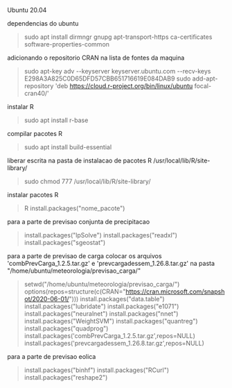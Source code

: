 Ubuntu 20.04

dependencias do ubuntu
>sudo apt install dirmngr gnupg apt-transport-https ca-certificates software-properties-common

adicionando o repositorio CRAN na lista de fontes da maquina
>sudo apt-key adv --keyserver keyserver.ubuntu.com --recv-keys E298A3A825C0D65DFD57CBB651716619E084DAB9
>sudo add-apt-repository 'deb https://cloud.r-project.org/bin/linux/ubuntu focal-cran40/'

instalar R
>sudo apt install r-base

compilar pacotes R
>sudo apt install build-essential

liberar escrita na pasta de instalacao de pacotes R /usr/local/lib/R/site-library/
>sudo chmod 777 /usr/local/lib/R/site-library/

instalar pacotes R
>R
>install.packages("nome_pacote")

para a parte de previsao conjunta de precipitacao
>install.packages("lpSolve")
>install.packages("readxl")
>install.packages("sgeostat")

para a parte de previsao de carga
colocar os arquivos 'combPrevCarga_1.2.5.tar.gz' e 'prevcargadessem_1.26.8.tar.gz' na pasta "/home/ubuntu/meteorologia/previsao_carga/"
>setwd("/home/ubuntu/meteorologia/previsao_carga/")
>options(repos=structure(c(CRAN="https://cran.microsoft.com/snapshot/2020-06-01/")))
>install.packages("data.table")
>install.packages("lubridate")
>install.packages("e1071")
>install.packages("neuralnet")
>install.packages("nnet")
>install.packages("WeightSVM")
>install.packages("quantreg")
>install.packages("quadprog")
>install.packages('combPrevCarga_1.2.5.tar.gz',repos=NULL)
>install.packages('prevcargadessem_1.26.8.tar.gz',repos=NULL)

para a parte de previsao eolica
>install.packages("binhf")
>install.packages("RCurl")
>install.packages("reshape2")
